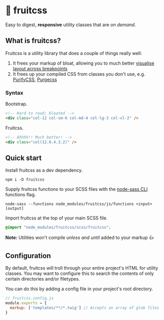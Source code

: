 # 🍉 fruitcss

Easy to digest, **responsive** utility classes that are _on demand_.

## What is fruitcss?

Fruitcss is a utility library that does a couple of things really well:

1. It frees your markup of bloat, allowing you to much better [visualise layout across breakpoints](https://github.com/woro83c/fruitcss#syntax)
2. It frees up your compiled CSS from classes you don't use, e.g. [PurifyCSS](https://github.com/purifycss/purifycss), [Purgecss](https://github.com/FullHuman/purgecss)

### Syntax

Bootstrap.

```html
<!-- Hard to read; bloated -->
<div class="col-12 col-sm-6 col-md-4 col-lg-3 col-xl-2" />
```

Fruitcss.

```html
<!-- Ahhhh!! Much better! -->
<div class="col(12.6.4.3.2)" />
```

## Quick start

Install fruitcss as a dev dependency.

```
npm i -D fruitcss
```

Supply fruitcss functions to your SCSS files with the [node-sass CLI](https://github.com/sass/node-sass#command-line-interface) functions flag.

```
node-sass --functions node_modules/fruitcss/js/functions <input> [output]
```

Import fruitcss at the top of your main SCSS file.

```scss
@import "node_modules/fruitcss/scss/fruitcss";
```

**Note:** Utilities won't compile _unless and until_ added to your markup 👍

## Configuration

By default, fruitcss will troll through your entire project's HTML for utility classes. You may want to configure this to search the contents of only certain directories and/or filetypes.

You can do this by adding a config file in your project's root directory.

```js
// fruitcss.config.js
module.exports = {
  markup: ['templates/**/*.twig'] // Accepts an array of glob files
}
```
